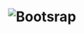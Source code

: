 # ![Bootsrap](https://s3.amazonaws.com/alu-intranet.hbtn.io/uploads/medias/2020/3/81ad5d3e90751bb185d9.png?X-Amz-Algorithm=AWS4-HMAC-SHA256&X-Amz-Credential=AKIARDDGGGOUZTW2RLVB%2F20240223%2Fus-east-1%2Fs3%2Faws4_request&X-Amz-Date=20240223T112835Z&X-Amz-Expires=86400&X-Amz-SignedHeaders=host&X-Amz-Signature=6ec4f7715c08dafdd0c5e66f7f55cd11fd3fc35f774a60405ae01b1bd3bce7a5)

